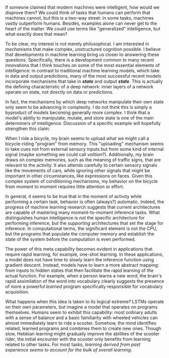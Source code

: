 If someone claimed that modern machines were intelligent, how would we disprove them? We could think of tasks that humans can perform that machines cannot, but this is a two-way street: in some tasks, machines vastly outperform humans. Besides, examples alone can never get to the heart of the matter. We could use terms like "generalized" intelligence, but what exactly does that mean?

<!-- Maybe something to do with emergent behavior, activity in the absence of structure, the ability to identify intermediate objectives in the pursuit of distant ones. -->

To be clear, my interest is not merely philosophical. I am interested in _mechanisms_ that make complex, unstructured cognition possible. I believe that developments in machine learning bring us closer to answering these questions. Specifically, there is a development common to many recent innovations that I think touches on some of the most essential elements of intelligence: in contrast to traditional machine learning models, which take in data and output predictions, many of the most successful recent models incorporate mechanisms that take in _**state**_ and output _**state**_. This is actually the defining characteristic of a deep network: inner layers of a network operate on state, not directly on data or predictions.

In fact, the mechanisms by which deep networks manipulate their own state only seem to be advancing in complexity. I do not think this is simply a byproduct of models becoming generally more complex. I think that a model's ability to manipulate, mutate, and store state is one of the main determiners of intelligence. Discussion of a specific example will hopefully strengthen this claim:

When I ride a bicycle, my brain seems to upload what we might call a bicycle-riding "program" from memory. This "uploading" mechanism seems to take cues not from external sensory inputs but from some kind of internal signal (maybe something we could call _volition_?). Additionally, my brain draws on complex memories, such as the meaning of traffic signs, that are relevant to the activity. It also attends carefully to certain sensory signals like the movements of cars, while ignoring other signals that might be important in other circumstances, like expressions on faces. Given this complex system of conditioning mechanisms, my behavior on the bicycle from moment to moment requires little attention or effort.

In general, it seems to be true that in the moment of activity while performing a certain task, behavior is often (always?) automatic. Indeed, the progress of machine learning research suggests that current architectures are capable of mastering many moment-to-moment inference tasks. What distinguishes human intelligence is _not_ the specific architecture for performing inference, but the _supporting_ architectures that set the stage for inference. In computational terms, the significant element is not the CPU, but the programs that populate the computer memory and establish the state of the system before the computation is even performed.

The power of this meta capability becomes evident in applications that require rapid learning, for example, one-shot learning. In these applications, a model does not have time to slowly learn the inference function using gradient descent. Instead, models have to learn a more abstract mapping: from inputs to hidden states that then facilitate the rapid learning of the actual function. For example, when a person learns a new word, the brain's rapid assimilation of the word into vocabulary clearly suggests the presence of more a powerful _learned_ program specifically responsible for vocabulary acquisition.

What happens when this idea is taken to its logical extreme? LSTMs operate on their own parameters, but imagine a model that operates on programs themselves. Humans seem to exhibit this capability: most ordinary adults with a sense of balance and a basic familiarity with wheeled vehicles can almost immediately learn to ride a scooter. Somehow, the mind identifies related, learned programs and combines them to create new ones. Though slow, Hebbian learning might gradually improve the abilities of the scooter rider, the initial encounter with the scooter only benefits from learning related to other tasks. For most tasks, _learning derived from past experience seems to account for the bulk of overall learning_.

<!-- It is worth noting that the kind of state mutation that I am interested in is distinct from the mutation that occurs through normal training. Learning by gradient descent is slow and stops once training is complete. In contrast, a more advanced and expressive network like an LSTM can perform mutations on its hidden state even after training is complete, without receiving feedback. -->


<!-- My research interests are based on this premise: the mental architecture that supports generalized, human-like intelligence is not very different in kind from a recurrent neural network. The distinguishing characteristic of the human mind is its ability to dramatically alter its _state_ to suit whatever task the circumstances call for.

In the moment of inference, the architecture of the brain performs a feedforward pass through a neural network. What distinguishes the brain from any other neural model is not its activity at this moment, but the _context_ in which it performs the action. In other words, unlike a standard neural network, the ... -->

